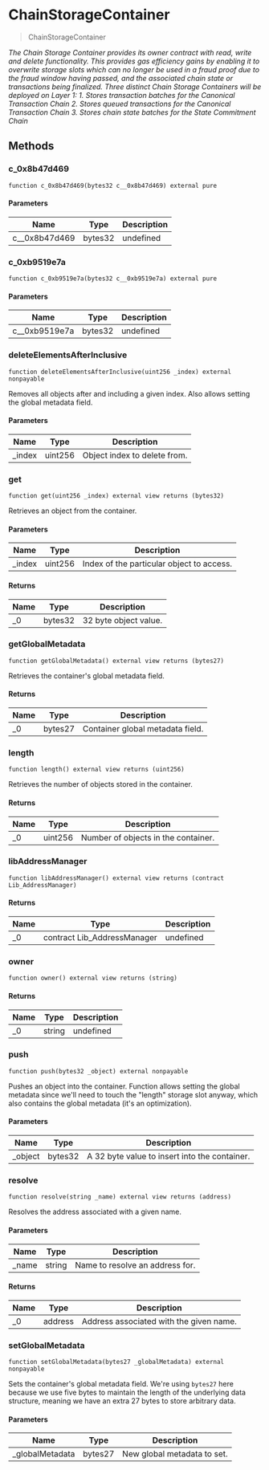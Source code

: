 # ChainStorageContainer



> ChainStorageContainer



*The Chain Storage Container provides its owner contract with read, write and delete functionality. This provides gas efficiency gains by enabling it to overwrite storage slots which can no longer be used in a fraud proof due to the fraud window having passed, and the associated chain state or transactions being finalized. Three distinct Chain Storage Containers will be deployed on Layer 1: 1. Stores transaction batches for the Canonical Transaction Chain 2. Stores queued transactions for the Canonical Transaction Chain 3. Stores chain state batches for the State Commitment Chain*

## Methods

### c_0x8b47d469

```solidity
function c_0x8b47d469(bytes32 c__0x8b47d469) external pure
```





#### Parameters

| Name | Type | Description |
|---|---|---|
| c__0x8b47d469 | bytes32 | undefined

### c_0xb9519e7a

```solidity
function c_0xb9519e7a(bytes32 c__0xb9519e7a) external pure
```





#### Parameters

| Name | Type | Description |
|---|---|---|
| c__0xb9519e7a | bytes32 | undefined

### deleteElementsAfterInclusive

```solidity
function deleteElementsAfterInclusive(uint256 _index) external nonpayable
```

Removes all objects after and including a given index. Also allows setting the global metadata field.



#### Parameters

| Name | Type | Description |
|---|---|---|
| _index | uint256 | Object index to delete from.

### get

```solidity
function get(uint256 _index) external view returns (bytes32)
```

Retrieves an object from the container.



#### Parameters

| Name | Type | Description |
|---|---|---|
| _index | uint256 | Index of the particular object to access.

#### Returns

| Name | Type | Description |
|---|---|---|
| _0 | bytes32 | 32 byte object value.

### getGlobalMetadata

```solidity
function getGlobalMetadata() external view returns (bytes27)
```

Retrieves the container&#39;s global metadata field.




#### Returns

| Name | Type | Description |
|---|---|---|
| _0 | bytes27 | Container global metadata field.

### length

```solidity
function length() external view returns (uint256)
```

Retrieves the number of objects stored in the container.




#### Returns

| Name | Type | Description |
|---|---|---|
| _0 | uint256 | Number of objects in the container.

### libAddressManager

```solidity
function libAddressManager() external view returns (contract Lib_AddressManager)
```






#### Returns

| Name | Type | Description |
|---|---|---|
| _0 | contract Lib_AddressManager | undefined

### owner

```solidity
function owner() external view returns (string)
```






#### Returns

| Name | Type | Description |
|---|---|---|
| _0 | string | undefined

### push

```solidity
function push(bytes32 _object) external nonpayable
```

Pushes an object into the container. Function allows setting the global metadata since we&#39;ll need to touch the &quot;length&quot; storage slot anyway, which also contains the global metadata (it&#39;s an optimization).



#### Parameters

| Name | Type | Description |
|---|---|---|
| _object | bytes32 | A 32 byte value to insert into the container.

### resolve

```solidity
function resolve(string _name) external view returns (address)
```

Resolves the address associated with a given name.



#### Parameters

| Name | Type | Description |
|---|---|---|
| _name | string | Name to resolve an address for.

#### Returns

| Name | Type | Description |
|---|---|---|
| _0 | address | Address associated with the given name.

### setGlobalMetadata

```solidity
function setGlobalMetadata(bytes27 _globalMetadata) external nonpayable
```

Sets the container&#39;s global metadata field. We&#39;re using `bytes27` here because we use five bytes to maintain the length of the underlying data structure, meaning we have an extra 27 bytes to store arbitrary data.



#### Parameters

| Name | Type | Description |
|---|---|---|
| _globalMetadata | bytes27 | New global metadata to set.




